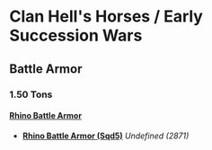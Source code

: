 # Clan Hell's Horses / Early Succession Wars 

## Battle Armor 

### 1.50 Tons 

#### [Rhino Battle Armor](../../../units/rhino_battle_armor.md) 

- [**Rhino Battle Armor (Sqd5)**](../../../units/rhino_battle_armor/rhino_battle_armor_sqd5.md) *Undefined (2871)* 

